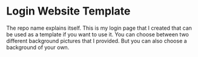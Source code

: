 # Login Website Template
The repo name explains itself. This is my login page that I created that can be used as a template if
you want to use it.
You can choose between two different background pictures that I provided. But you can also choose a
background of your own.
